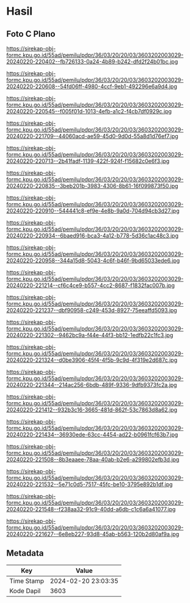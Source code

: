 # Hasil

## Foto C Plano

https://sirekap-obj-formc.kpu.go.id/55ad/pemilu/pdpr/36/03/20/20/03/3603202003029-20240220-220402--fb726133-0a24-4b89-b242-dfd2f24b01bc.jpg

https://sirekap-obj-formc.kpu.go.id/55ad/pemilu/pdpr/36/03/20/20/03/3603202003029-20240220-220608--54fd06ff-4980-4ccf-9eb1-492296e6a9d4.jpg

https://sirekap-obj-formc.kpu.go.id/55ad/pemilu/pdpr/36/03/20/20/03/3603202003029-20240220-220545--f005f01d-1013-4efb-a1c2-f4cb7df0929c.jpg

https://sirekap-obj-formc.kpu.go.id/55ad/pemilu/pdpr/36/03/20/20/03/3603202003029-20240220-221709--44060acd-ae59-45d0-9d0d-55a8d1d76ef7.jpg

https://sirekap-obj-formc.kpu.go.id/55ad/pemilu/pdpr/36/03/20/20/03/3603202003029-20240220-220713--2b41fadf-1139-422f-924f-f15682c0e6f3.jpg

https://sirekap-obj-formc.kpu.go.id/55ad/pemilu/pdpr/36/03/20/20/03/3603202003029-20240220-220835--3beb201b-3983-4306-8b61-16f099873f50.jpg

https://sirekap-obj-formc.kpu.go.id/55ad/pemilu/pdpr/36/03/20/20/03/3603202003029-20240220-220910--544441c8-ef9e-4e8b-9a0d-704d94cb3d27.jpg

https://sirekap-obj-formc.kpu.go.id/55ad/pemilu/pdpr/36/03/20/20/03/3603202003029-20240220-220934--6baed916-bca3-4a12-b778-5d36c1ac48c3.jpg

https://sirekap-obj-formc.kpu.go.id/55ad/pemilu/pdpr/36/03/20/20/03/3603202003029-20240220-220958--344a15d8-5043-4c6f-b46f-9bd65033ede6.jpg

https://sirekap-obj-formc.kpu.go.id/55ad/pemilu/pdpr/36/03/20/20/03/3603202003029-20240220-221214--cf6c4ce9-b557-4cc2-8687-f1832fac007b.jpg

https://sirekap-obj-formc.kpu.go.id/55ad/pemilu/pdpr/36/03/20/20/03/3603202003029-20240220-221237--dbf90958-c249-453d-8927-75eeaffd5093.jpg

https://sirekap-obj-formc.kpu.go.id/55ad/pemilu/pdpr/36/03/20/20/03/3603202003029-20240220-221302--9462bc9a-f44e-44f3-bb12-1edfb22c1fc3.jpg

https://sirekap-obj-formc.kpu.go.id/55ad/pemilu/pdpr/36/03/20/20/03/3603202003029-20240220-221324--d0be3906-45f4-4f5b-9c9d-4f319e2d687c.jpg

https://sirekap-obj-formc.kpu.go.id/55ad/pemilu/pdpr/36/03/20/20/03/3603202003029-20240220-221344--214ac256-6bdb-489f-9336-9dfb9373fc2a.jpg

https://sirekap-obj-formc.kpu.go.id/55ad/pemilu/pdpr/36/03/20/20/03/3603202003029-20240220-221412--932b3c16-3665-481d-862f-53c7863d8a62.jpg

https://sirekap-obj-formc.kpu.go.id/55ad/pemilu/pdpr/36/03/20/20/03/3603202003029-20240220-221434--36930ede-63cc-4454-ad22-b0961fcf63b7.jpg

https://sirekap-obj-formc.kpu.go.id/55ad/pemilu/pdpr/36/03/20/20/03/3603202003029-20240220-221508--8b3eaaee-78aa-40ab-b2e6-a299802efb3d.jpg

https://sirekap-obj-formc.kpu.go.id/55ad/pemilu/pdpr/36/03/20/20/03/3603202003029-20240220-221532--5e71c0d5-7517-45fc-be10-3795e892b1df.jpg

https://sirekap-obj-formc.kpu.go.id/55ad/pemilu/pdpr/36/03/20/20/03/3603202003029-20240220-221548--f238aa32-91c9-40dd-a6db-c1c6a6a41077.jpg

https://sirekap-obj-formc.kpu.go.id/55ad/pemilu/pdpr/36/03/20/20/03/3603202003029-20240220-221627--6e8eb227-93d8-45ab-b563-120b2d80af9a.jpg


## Metadata

| Key        | Value               |
| ---------- | ------------------- |
| Time Stamp | 2024-02-20 23:03:35 |
| Kode Dapil | 3603                |




